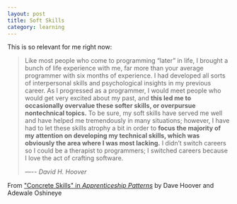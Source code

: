 ```yaml
---
layout: post
title: Soft Skills
category: learning
---
```

This is so relevant for me right now:

><i class="fa fa-quote-left"></i> Like most people who come to programming “later” in life, I brought a bunch of life experience with me, far more than your average programmer with six months of experience. I had developed all sorts of interpersonal skills and psychological insights in my previous career. As I progressed as a programmer, I would meet people who would get very excited about my past, and **this led me to occasionally overvalue these softer skills, or overpursue nontechnical topics.** To be sure, my soft skills have served me well and have helped me tremendously in many situations; however, I have had to let these skills atrophy a bit in order to **focus the majority of my attention on developing my technical skills, which was obviously the area where I was most lacking.** I didn’t switch careers so I could be a therapist to programmers; I switched careers because I love the act of crafting software.
>     
>—-- <cite>David H. Hoover</cite>

From ["Concrete Skills" in <i class="fa fa-book"></i> *Apprenticeship Patterns*](http://chimera.labs.oreilly.com/books/1234000001813/ch02.html#concrete_skills) by Dave Hoover and Adewale Oshineye

